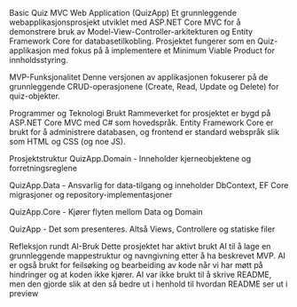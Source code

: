 

Basic Quiz MVC Web Application (QuizApp)
Et grunnleggende webapplikasjonsprosjekt utviklet med ASP.NET Core MVC for å demonstrere bruk av Model-View-Controller-arkitekturen og Entity Framework Core for databasetilkobling. Prosjektet fungerer som en Quiz-applikasjon med fokus på å implementere et Minimum Viable Product for innholdsstyring.

MVP-Funksjonalitet
Denne versjonen av applikasjonen fokuserer på de grunnleggende CRUD-operasjonene (Create, Read, Update og Delete) for quiz-objekter.

Programmer og Teknologi Brukt
Rammeverket for prosjektet er bygd på ASP.NET Core MVC med C# som hovedspråk. Entity Framework Core er brukt for å administrere databasen, og frontend er standard webspråk slik som HTML og CSS (og noe JS).

Prosjektstruktur
QuizApp.Domain - Inneholder kjerneobjektene og forretningsreglene

QuizApp.Data - Ansvarlig for data-tilgang og inneholder DbContext, EF Core migrasjoner og repository-implementasjoner

QuizApp.Core - Kjører flyten mellom Data og Domain

QuizApp - Det som presenteres. Altså Views, Controllere og statiske filer

Refleksjon rundt AI-Bruk
Dette prosjektet har aktivt brukt AI til å lage en grunnleggende mappestruktur og navngivning etter å ha beskrevet MVP. AI er også brukt for feilsøking og bearbeiding av kode når vi har møtt på hindringer og at koden ikke kjører. AI var ikke brukt til å skrive README, men den gjorde slik at den så bedre ut i henhold til hvordan README ser ut i preview

